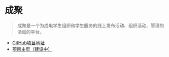 # 成聚
> 成聚是一个为成电学生组织和学生服务的线上发布活动、组织活动、管理的活动的平台。

- [GitHub项目地址](https://github.com/moyuteam/ChengJu)
- [项目主页（建设中）](http://diaosudev.cn)